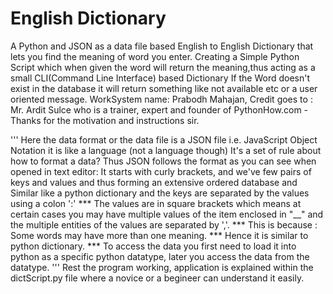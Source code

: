 # English Dictionary 
A Python and JSON as a data file based English to English Dictionary that lets you find the meaning of word you enter.
Creating a Simple Python Script which when given the word will return the meaning,thus acting as a small CLI(Command Line Interface) based Dictionary
If the Word doesn't exist in the database it will return something like not available etc or a user oriented message.
WorkSystem name: Prabodh Mahajan, Credit goes to : Mr. Ardit Sulce who is a trainer, expert and founder of PythonHow.com - Thanks for the motivation and instructions sir.


''' Here the data format or the data file is a JSON file i.e. JavaScript Object Notation it is like a language (not a language though) It's a set of rule about how to format a data?
Thus JSON follows the format as you can see when opened in text editor: It starts with curly brackets, and we've few pairs of keys and values and thus forming an extensive ordered database
and Similar like a python dictionary and the keys are separated by the values using a colon ':'
*** The values are in square brackets which means at certain cases you may have multiple values of the item enclosed in "__" and the multiple entities of the values are separated by ','.
*** This is because : Some words may have more than one meaning.
*** Hence it is similar to python dictionary.
*** To access the data you first need to load it into python as a specific python datatype, later you access the data from the datatype.
'''
Rest the program working, application is explained within the dictScript.py file where a novice or a begineer can understand it easily.
